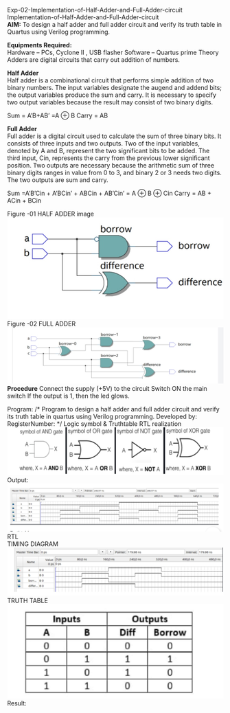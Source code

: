 Exp-02-Implementation-of-Half-Adder-and-Full-Adder-circuit
Implementation-of-Half-Adder-and-Full-Adder-circuit
<br> **AIM:**
To design a half adder and full adder circuit and verify its truth table in Quartus using Verilog programming.

**Equipments Required:**<br>
Hardware – PCs, Cyclone II , USB flasher Software – Quartus prime Theory Adders are digital circuits that carry out addition of numbers.

**Half Adder**<br>
Half adder is a combinational circuit that performs simple addition of two binary numbers. The input variables designate the augend and addend bits; the output variables produce the sum and carry. It is necessary to specify two output variables because the result may consist of two binary digits.

Sum = A’B+AB’ =A ⊕ B Carry = AB

**Full Adder**<br>
Full adder is a digital circuit used to calculate the sum of three binary bits. It consists of three inputs and two outputs. Two of the input variables, denoted by A and B, represent the two significant bits to be added. The third input, Cin, represents the carry from the previous lower significant position. Two outputs are necessary because the arithmetic sum of three binary digits ranges in value from 0 to 3, and binary 2 or 3 needs two digits. The two outputs are sum and carry.

Sum =A’B’Cin + A’BCin’ + ABCin + AB’Cin’ = A ⊕ B ⊕ Cin Carry = AB + ACin + BCin



Figure -01 HALF ADDER
image
![](https://github.com/yuvasri2005/subtractor/blob/51d2d9fe8db940cba556315b8c3bf1b9b4f3ebc1/Images/IMG_20230416_125941.jpg
) 
Figure -02 FULL ADDER
![](https://github.com/yuvasri2005/subtractor/blob/376244a8834bd649440d26fae4c8ddc1a37aff5d/Images/IMG_20230416_125957.jpg) 
**Procedure**
Connect the supply (+5V) to the circuit Switch ON the main switch If the output is 1, then the led glows.

Program: /* Program to design a half adder and full adder circuit and verify its truth table in quartus using Verilog programming. Developed by: RegisterNumber:
*/ Logic symbol & Truthtable RTL realization
![](https://github.com/yuvasri2005/subtractor/blob/0b7dd4712ae66381488762aab68e1b2de05c5b4d/Images/IMG_20230416_125920.jpg) 
Output:<br>![](https://github.com/yuvasri2005/subtractor/blob/0b7dd4712ae66381488762aab68e1b2de05c5b4d/Images/IMG_20230416_130122.jpg)
RTL<br>
TIMING DIAGRAM<br>
![](https://github.com/yuvasri2005/subtractor/blob/0b7dd4712ae66381488762aab68e1b2de05c5b4d/Images/IMG_20230416_130049.jpg) 
TRUTH TABLE<br>
![](https://github.com/yuvasri2005/subtractor/blob/0b7dd4712ae66381488762aab68e1b2de05c5b4d/Images/IMG_20230416_130155.jpg) 
Result:<br>
 
